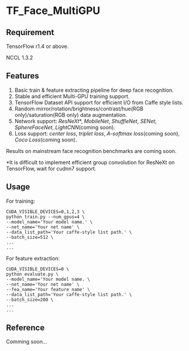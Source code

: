 # TF_Face_MultiGPU

## Requirement
TensorFlow r1.4 or above.

NCCL 1.3.2

## Features
1. Basic train & feature extracting pipeline for deep face recognition.
2. Stable and efficient Multi-GPU training support.
3. TensorFlow Dataset API support for efficient I/O from Caffe style lists.
4. Random mirror/rotation/brightness/contrast/hue(RGB only)/saturation(RGB only) data augmentation.
5. Network support: *ResNeXt*\*, *MobileNet*, *ShuffleNet*, *SENet*, *SphereFaceNet*, *LightCNN*(coming soon).
6. Loss support: *center loss*, *triplet loss*, *A-softmax loss*(coming soon), *Coco Loss*(coming soon).

Results on mainstream face recognition benchmarks are coming soon.

\*It is difficult to implement efficient group convolution for ResNeXt on TensorFlow, wait for cudnn7 support.

## Usage
For training:

	CUDA_VISIBLE_DEVICES=0,1,2,3 \
	python train.py --num_gpus=4 \
	--model_name='Your model name.' \
	--net_name='Your net name' \
	--data_list_path='Your caffe-style list path.' \
	--batch_size=512 \
	...
	...

For feature extraction:

	CUDA_VISIBLE_DEVICES=0 \
	python evaluate.py \
	--model_name='Your model name. \
	--net_name='Your net name' \
	--fea_name='Your feature name' \
	--data_list_path='Your caffe-style list path.' \
	--batch_size=200 \
	...
	...

## Reference
Comming soon...